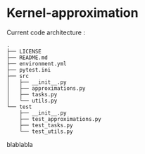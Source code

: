 # Kernel-approximation

Current code architecture :
``` code
.
├── LICENSE
├── README.md
├── environment.yml
├── pytest.ini
├── src
│   ├── __init__.py
│   ├── approximations.py
│   ├── tasks.py
│   └── utils.py
└── test
    ├── __init__.py
    ├── test_approximations.py
    ├── test_tasks.py
    └── test_utils.py
```
blablabla